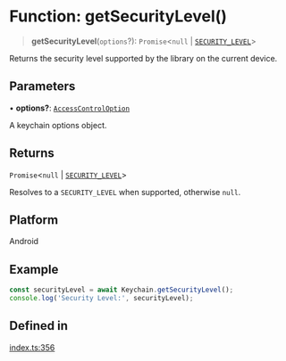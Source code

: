 # Function: getSecurityLevel()

> **getSecurityLevel**(`options`?): `Promise`\<`null` \| [`SECURITY_LEVEL`](../enumerations/SECURITY_LEVEL.md)\>

Returns the security level supported by the library on the current device.

## Parameters

• **options?**: [`AccessControlOption`](../type-aliases/AccessControlOption.md)

A keychain options object.

## Returns

`Promise`\<`null` \| [`SECURITY_LEVEL`](../enumerations/SECURITY_LEVEL.md)\>

Resolves to a `SECURITY_LEVEL` when supported, otherwise `null`.

## Platform

Android

## Example

```typescript
const securityLevel = await Keychain.getSecurityLevel();
console.log('Security Level:', securityLevel);
```

## Defined in

[index.ts:356](https://github.com/quangsuong/nts-react-native-keychain/blob/7eaf30e4858d9a03afd4c8e017b83a96fbc4e982/src/index.ts#L356)
